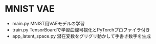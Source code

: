 # MNIST VAE
- main.py MNIST用VAEモデルの学習
- train.py TensorBoardで学習曲線可視化とPyTorchプロファイラ付き
- app_latent_space.py 潜在変数をグリグリ動かして手書き数字を生成